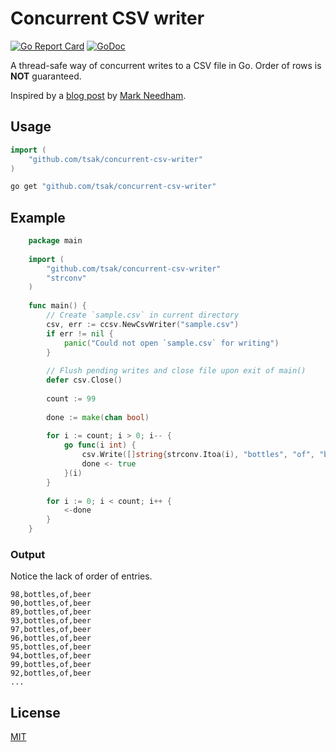 # Concurrent CSV writer

[![Go Report Card](https://goreportcard.com/badge/github.com/tsak/concurrent-csv-writer)](https://goreportcard.com/report/github.com/tsak/concurrent-csv-writer)
[![GoDoc](https://godoc.org/github.com/tsak/concurrent-csv-writer?status.svg)](https://godoc.org/github.com/tsak/concurrent-csv-writer)

A thread-safe way of concurrent writes to a CSV file in Go. Order of rows is **NOT** guaranteed.

Inspired by a [blog post](http://www.markhneedham.com/blog/2017/01/31/go-multi-threaded-writing-csv-file/) by [Mark Needham](http://www.markhneedham.com).

## Usage

```go
import (
    "github.com/tsak/concurrent-csv-writer"
)
```
    
```bash
go get "github.com/tsak/concurrent-csv-writer"
```    
    
## Example

```go
    package main
    
    import (
        "github.com/tsak/concurrent-csv-writer"
        "strconv"
    )
    
    func main() {
        // Create `sample.csv` in current directory
        csv, err := ccsv.NewCsvWriter("sample.csv")
        if err != nil {
            panic("Could not open `sample.csv` for writing")
        }
    
        // Flush pending writes and close file upon exit of main()
        defer csv.Close()
    
        count := 99
    
        done := make(chan bool)
    
        for i := count; i > 0; i-- {
            go func(i int) {
                csv.Write([]string{strconv.Itoa(i), "bottles", "of", "beer"})
                done <- true
            }(i)
        }
    
        for i := 0; i < count; i++ {
            <-done
        }
    }
```

### Output

Notice the lack of order of entries.

```csv
98,bottles,of,beer
90,bottles,of,beer
89,bottles,of,beer
93,bottles,of,beer
97,bottles,of,beer
96,bottles,of,beer
95,bottles,of,beer
94,bottles,of,beer
99,bottles,of,beer
92,bottles,of,beer
...
```

## License

[MIT](https://github.com/tsak/concurrent-csv-writer/blob/master/LICENSE)